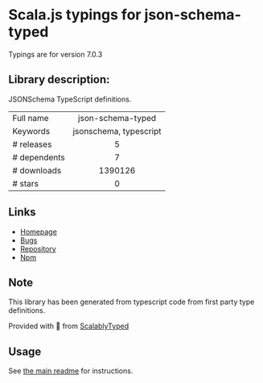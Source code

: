 
# Scala.js typings for json-schema-typed

Typings are for version 7.0.3

## Library description:
JSONSchema TypeScript definitions.

|                    |                 |
| ------------------ | :-------------: |
| Full name          | json-schema-typed |
| Keywords           | jsonschema, typescript |
| # releases         | 5 |
| # dependents       | 7 |
| # downloads        | 1390126 |
| # stars            | 0 |

## Links
- [Homepage](https://github.com/typeslick/json-schema-typed)
- [Bugs](https://github.com/typeslick/json-schema-typed/issues)
- [Repository](https://github.com/typeslick/json-schema-typed)
- [Npm](https://www.npmjs.com/package/json-schema-typed)
    


## Note
This library has been generated from typescript code from first party type definitions.

Provided with :purple_heart: from [ScalablyTyped](https://github.com/oyvindberg/ScalablyTyped)

## Usage
See [the main readme](../../readme.md) for instructions.


